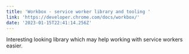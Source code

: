 ```yaml
---
title: 'Workbox - service worker library and tooling '
link: 'https://developer.chrome.com/docs/workbox/'
date: '2023-01-15T22:41:14.256Z'
---
```


I﻿nteresting looking library which may help working with service workers easier.

